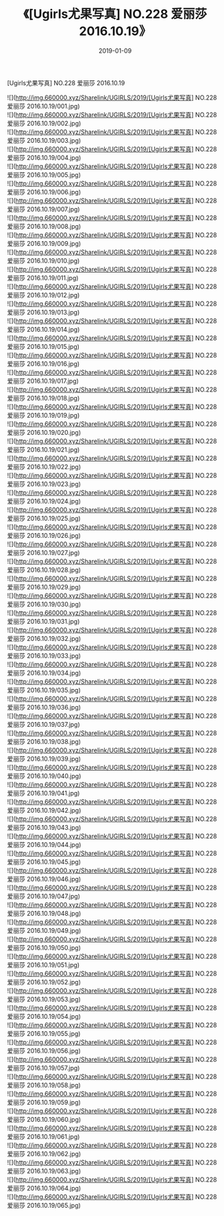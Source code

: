 ﻿---
layout: post
title:  《[Ugirls尤果写真] NO.228 爱丽莎 2016.10.19》
date:   2019-01-09
img: http://img.660000.xyz/Sharelink/UGIRLS/2019/[Ugirls尤果写真] NO.228 爱丽莎 2016.10.19/000.jpg
categories: [美女, 清纯, 唯美]
---

[Ugirls尤果写真] NO.228 爱丽莎 2016.10.19

 ![](http://img.660000.xyz/Sharelink/UGIRLS/2019/[Ugirls尤果写真] NO.228 爱丽莎 2016.10.19/001.jpg) <br>![](http://img.660000.xyz/Sharelink/UGIRLS/2019/[Ugirls尤果写真] NO.228 爱丽莎 2016.10.19/002.jpg) <br>![](http://img.660000.xyz/Sharelink/UGIRLS/2019/[Ugirls尤果写真] NO.228 爱丽莎 2016.10.19/003.jpg) <br>![](http://img.660000.xyz/Sharelink/UGIRLS/2019/[Ugirls尤果写真] NO.228 爱丽莎 2016.10.19/004.jpg) <br>![](http://img.660000.xyz/Sharelink/UGIRLS/2019/[Ugirls尤果写真] NO.228 爱丽莎 2016.10.19/005.jpg) <br>![](http://img.660000.xyz/Sharelink/UGIRLS/2019/[Ugirls尤果写真] NO.228 爱丽莎 2016.10.19/006.jpg) <br>![](http://img.660000.xyz/Sharelink/UGIRLS/2019/[Ugirls尤果写真] NO.228 爱丽莎 2016.10.19/007.jpg) <br>![](http://img.660000.xyz/Sharelink/UGIRLS/2019/[Ugirls尤果写真] NO.228 爱丽莎 2016.10.19/008.jpg) <br>![](http://img.660000.xyz/Sharelink/UGIRLS/2019/[Ugirls尤果写真] NO.228 爱丽莎 2016.10.19/009.jpg) <br>![](http://img.660000.xyz/Sharelink/UGIRLS/2019/[Ugirls尤果写真] NO.228 爱丽莎 2016.10.19/010.jpg) <br>![](http://img.660000.xyz/Sharelink/UGIRLS/2019/[Ugirls尤果写真] NO.228 爱丽莎 2016.10.19/011.jpg) <br>![](http://img.660000.xyz/Sharelink/UGIRLS/2019/[Ugirls尤果写真] NO.228 爱丽莎 2016.10.19/012.jpg) <br>![](http://img.660000.xyz/Sharelink/UGIRLS/2019/[Ugirls尤果写真] NO.228 爱丽莎 2016.10.19/013.jpg) <br>![](http://img.660000.xyz/Sharelink/UGIRLS/2019/[Ugirls尤果写真] NO.228 爱丽莎 2016.10.19/014.jpg) <br>![](http://img.660000.xyz/Sharelink/UGIRLS/2019/[Ugirls尤果写真] NO.228 爱丽莎 2016.10.19/015.jpg) <br>![](http://img.660000.xyz/Sharelink/UGIRLS/2019/[Ugirls尤果写真] NO.228 爱丽莎 2016.10.19/016.jpg) <br>![](http://img.660000.xyz/Sharelink/UGIRLS/2019/[Ugirls尤果写真] NO.228 爱丽莎 2016.10.19/017.jpg) <br>![](http://img.660000.xyz/Sharelink/UGIRLS/2019/[Ugirls尤果写真] NO.228 爱丽莎 2016.10.19/018.jpg) <br>![](http://img.660000.xyz/Sharelink/UGIRLS/2019/[Ugirls尤果写真] NO.228 爱丽莎 2016.10.19/019.jpg) <br>![](http://img.660000.xyz/Sharelink/UGIRLS/2019/[Ugirls尤果写真] NO.228 爱丽莎 2016.10.19/020.jpg) <br>![](http://img.660000.xyz/Sharelink/UGIRLS/2019/[Ugirls尤果写真] NO.228 爱丽莎 2016.10.19/021.jpg) <br>![](http://img.660000.xyz/Sharelink/UGIRLS/2019/[Ugirls尤果写真] NO.228 爱丽莎 2016.10.19/022.jpg) <br>![](http://img.660000.xyz/Sharelink/UGIRLS/2019/[Ugirls尤果写真] NO.228 爱丽莎 2016.10.19/023.jpg) <br>![](http://img.660000.xyz/Sharelink/UGIRLS/2019/[Ugirls尤果写真] NO.228 爱丽莎 2016.10.19/024.jpg) <br>![](http://img.660000.xyz/Sharelink/UGIRLS/2019/[Ugirls尤果写真] NO.228 爱丽莎 2016.10.19/025.jpg) <br>![](http://img.660000.xyz/Sharelink/UGIRLS/2019/[Ugirls尤果写真] NO.228 爱丽莎 2016.10.19/026.jpg) <br>![](http://img.660000.xyz/Sharelink/UGIRLS/2019/[Ugirls尤果写真] NO.228 爱丽莎 2016.10.19/027.jpg) <br>![](http://img.660000.xyz/Sharelink/UGIRLS/2019/[Ugirls尤果写真] NO.228 爱丽莎 2016.10.19/028.jpg) <br>![](http://img.660000.xyz/Sharelink/UGIRLS/2019/[Ugirls尤果写真] NO.228 爱丽莎 2016.10.19/029.jpg) <br>![](http://img.660000.xyz/Sharelink/UGIRLS/2019/[Ugirls尤果写真] NO.228 爱丽莎 2016.10.19/030.jpg) <br>![](http://img.660000.xyz/Sharelink/UGIRLS/2019/[Ugirls尤果写真] NO.228 爱丽莎 2016.10.19/031.jpg) <br>![](http://img.660000.xyz/Sharelink/UGIRLS/2019/[Ugirls尤果写真] NO.228 爱丽莎 2016.10.19/032.jpg) <br>![](http://img.660000.xyz/Sharelink/UGIRLS/2019/[Ugirls尤果写真] NO.228 爱丽莎 2016.10.19/033.jpg) <br>![](http://img.660000.xyz/Sharelink/UGIRLS/2019/[Ugirls尤果写真] NO.228 爱丽莎 2016.10.19/034.jpg) <br>![](http://img.660000.xyz/Sharelink/UGIRLS/2019/[Ugirls尤果写真] NO.228 爱丽莎 2016.10.19/035.jpg) <br>![](http://img.660000.xyz/Sharelink/UGIRLS/2019/[Ugirls尤果写真] NO.228 爱丽莎 2016.10.19/036.jpg) <br>![](http://img.660000.xyz/Sharelink/UGIRLS/2019/[Ugirls尤果写真] NO.228 爱丽莎 2016.10.19/037.jpg) <br>![](http://img.660000.xyz/Sharelink/UGIRLS/2019/[Ugirls尤果写真] NO.228 爱丽莎 2016.10.19/038.jpg) <br>![](http://img.660000.xyz/Sharelink/UGIRLS/2019/[Ugirls尤果写真] NO.228 爱丽莎 2016.10.19/039.jpg) <br>![](http://img.660000.xyz/Sharelink/UGIRLS/2019/[Ugirls尤果写真] NO.228 爱丽莎 2016.10.19/040.jpg) <br>![](http://img.660000.xyz/Sharelink/UGIRLS/2019/[Ugirls尤果写真] NO.228 爱丽莎 2016.10.19/041.jpg) <br>![](http://img.660000.xyz/Sharelink/UGIRLS/2019/[Ugirls尤果写真] NO.228 爱丽莎 2016.10.19/042.jpg) <br>![](http://img.660000.xyz/Sharelink/UGIRLS/2019/[Ugirls尤果写真] NO.228 爱丽莎 2016.10.19/043.jpg) <br>![](http://img.660000.xyz/Sharelink/UGIRLS/2019/[Ugirls尤果写真] NO.228 爱丽莎 2016.10.19/044.jpg) <br>![](http://img.660000.xyz/Sharelink/UGIRLS/2019/[Ugirls尤果写真] NO.228 爱丽莎 2016.10.19/045.jpg) <br>![](http://img.660000.xyz/Sharelink/UGIRLS/2019/[Ugirls尤果写真] NO.228 爱丽莎 2016.10.19/046.jpg) <br>![](http://img.660000.xyz/Sharelink/UGIRLS/2019/[Ugirls尤果写真] NO.228 爱丽莎 2016.10.19/047.jpg) <br>![](http://img.660000.xyz/Sharelink/UGIRLS/2019/[Ugirls尤果写真] NO.228 爱丽莎 2016.10.19/048.jpg) <br>![](http://img.660000.xyz/Sharelink/UGIRLS/2019/[Ugirls尤果写真] NO.228 爱丽莎 2016.10.19/049.jpg) <br>![](http://img.660000.xyz/Sharelink/UGIRLS/2019/[Ugirls尤果写真] NO.228 爱丽莎 2016.10.19/050.jpg) <br>![](http://img.660000.xyz/Sharelink/UGIRLS/2019/[Ugirls尤果写真] NO.228 爱丽莎 2016.10.19/051.jpg) <br>![](http://img.660000.xyz/Sharelink/UGIRLS/2019/[Ugirls尤果写真] NO.228 爱丽莎 2016.10.19/052.jpg) <br>![](http://img.660000.xyz/Sharelink/UGIRLS/2019/[Ugirls尤果写真] NO.228 爱丽莎 2016.10.19/053.jpg) <br>![](http://img.660000.xyz/Sharelink/UGIRLS/2019/[Ugirls尤果写真] NO.228 爱丽莎 2016.10.19/054.jpg) <br>![](http://img.660000.xyz/Sharelink/UGIRLS/2019/[Ugirls尤果写真] NO.228 爱丽莎 2016.10.19/055.jpg) <br>![](http://img.660000.xyz/Sharelink/UGIRLS/2019/[Ugirls尤果写真] NO.228 爱丽莎 2016.10.19/056.jpg) <br>![](http://img.660000.xyz/Sharelink/UGIRLS/2019/[Ugirls尤果写真] NO.228 爱丽莎 2016.10.19/057.jpg) <br>![](http://img.660000.xyz/Sharelink/UGIRLS/2019/[Ugirls尤果写真] NO.228 爱丽莎 2016.10.19/058.jpg) <br>![](http://img.660000.xyz/Sharelink/UGIRLS/2019/[Ugirls尤果写真] NO.228 爱丽莎 2016.10.19/059.jpg) <br>![](http://img.660000.xyz/Sharelink/UGIRLS/2019/[Ugirls尤果写真] NO.228 爱丽莎 2016.10.19/060.jpg) <br>![](http://img.660000.xyz/Sharelink/UGIRLS/2019/[Ugirls尤果写真] NO.228 爱丽莎 2016.10.19/061.jpg) <br>![](http://img.660000.xyz/Sharelink/UGIRLS/2019/[Ugirls尤果写真] NO.228 爱丽莎 2016.10.19/062.jpg) <br>![](http://img.660000.xyz/Sharelink/UGIRLS/2019/[Ugirls尤果写真] NO.228 爱丽莎 2016.10.19/063.jpg) <br>![](http://img.660000.xyz/Sharelink/UGIRLS/2019/[Ugirls尤果写真] NO.228 爱丽莎 2016.10.19/064.jpg) <br>![](http://img.660000.xyz/Sharelink/UGIRLS/2019/[Ugirls尤果写真] NO.228 爱丽莎 2016.10.19/065.jpg) <br>